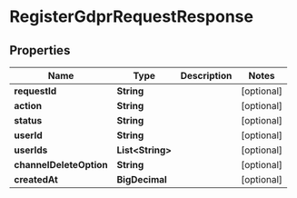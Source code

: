 

# RegisterGdprRequestResponse


## Properties

Name | Type | Description | Notes
------------ | ------------- | ------------- | -------------
**requestId** | **String** |  |  [optional]
**action** | **String** |  |  [optional]
**status** | **String** |  |  [optional]
**userId** | **String** |  |  [optional]
**userIds** | **List&lt;String&gt;** |  |  [optional]
**channelDeleteOption** | **String** |  |  [optional]
**createdAt** | **BigDecimal** |  |  [optional]



